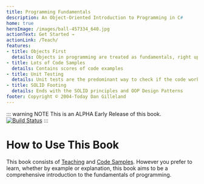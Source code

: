 ```yaml
---
title: Programming Fundamentals
description: An Object-Oriented Introduction to Programming in C#
home: true
heroImage: /images/ball-457334_640.jpg
actionText: Get Started →
actionLink: /Teach/
features:
- title: Objects First
  details: Objects in programming are treated as fundamentals, right up there with Variables
- title: Lots of Code Samples
  details: Contains scores of code examples
- title: Unit Testing
  details: Unit tests are the predominant way to check if the code works (rather than building console user-interfaces)
- title: SOLID Footing
  details: Ends with the SOLID principles and OOP Design Patterns
footer: Copyright © 2004-Today Dan Gilleland
---
```

::: warning NOTE
This is an ALPHA Early Release of this book.
[![Build Status](https://travis-ci.org/Programming-0101/TheBook.svg?branch=publish)](https://travis-ci.org/Programming-0101/TheBook)
:::

# How to Use This Book

This book consists of [Teaching](Teach/) and [Code Samples](Topic/). However you prefer to learn, whether by example or explanation, this book aims to be a comprehensive introduction to the fundamentals of programming.
